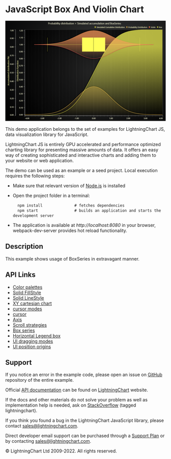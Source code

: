 # JavaScript Box And Violin Chart

![JavaScript Box And Violin Chart](boxPlotAndViolin-darkGold.png)

This demo application belongs to the set of examples for LightningChart JS, data visualization library for JavaScript.

LightningChart JS is entirely GPU accelerated and performance optimized charting library for presenting massive amounts of data. It offers an easy way of creating sophisticated and interactive charts and adding them to your website or web application.

The demo can be used as an example or a seed project. Local execution requires the following steps:

-   Make sure that relevant version of [Node.js](https://nodejs.org/en/download/) is installed
-   Open the project folder in a terminal:

          npm install              # fetches dependencies
          npm start                # builds an application and starts the development server

-   The application is available at _http://localhost:8080_ in your browser, webpack-dev-server provides hot reload functionality.


## Description

This example shows usage of BoxSeries in extravagant manner.


## API Links

* [Color palettes]
* [Solid FillStyle]
* [Solid LineStyle]
* [XY cartesian chart]
* [cursor modes]
* [cursor]
* [Axis]
* [Scroll strategies]
* [Box series]
* [Horizontal Legend box]
* [UI dragging modes]
* [UI position origins]


## Support

If you notice an error in the example code, please open an issue on [GitHub][0] repository of the entire example.

Official [API documentation][1] can be found on [LightningChart][2] website.

If the docs and other materials do not solve your problem as well as implementation help is needed, ask on [StackOverflow][3] (tagged lightningchart).

If you think you found a bug in the LightningChart JavaScript library, please contact sales@lightningchart.com.

Direct developer email support can be purchased through a [Support Plan][4] or by contacting sales@lightningchart.com.

[0]: https://github.com/Arction/
[1]: https://lightningchart.com/lightningchart-js-api-documentation/
[2]: https://lightningchart.com
[3]: https://stackoverflow.com/questions/tagged/lightningchart
[4]: https://lightningchart.com/support-services/

© LightningChart Ltd 2009-2022. All rights reserved.


[Color palettes]: https://lightningchart.com/js-charts/api-documentation/v7.1.0/variables/ColorPalettes.html
[Solid FillStyle]: https://lightningchart.com/js-charts/api-documentation/v7.1.0/classes/SolidFill.html
[Solid LineStyle]: https://lightningchart.com/js-charts/api-documentation/v7.1.0/classes/SolidLine.html
[XY cartesian chart]: https://lightningchart.com/js-charts/api-documentation/v7.1.0/classes/ChartXY.html
[cursor modes]: https://lightningchart.com/js-charts/api-documentation/v7.1.0/enums/AutoCursorModes.html
[cursor]: https://lightningchart.com/js-charts/api-documentation/v7.1.0/interfaces/AutoCursorXY.html
[Axis]: https://lightningchart.com/js-charts/api-documentation/v7.1.0/classes/Axis.html
[Scroll strategies]: https://lightningchart.com/js-charts/api-documentation/v7.1.0/variables/AxisScrollStrategies.html
[Box series]: https://lightningchart.com/js-charts/api-documentation/v7.1.0/classes/BoxSeries.html
[Horizontal Legend box]: https://lightningchart.com/js-charts/api-documentation/v7.1.0/variables/LegendBoxBuilders.html
[UI dragging modes]: https://lightningchart.com/js-charts/api-documentation/v7.1.0/enums/UIDraggingModes.html
[UI position origins]: https://lightningchart.com/js-charts/api-documentation/v7.1.0/variables/UIOrigins.html

